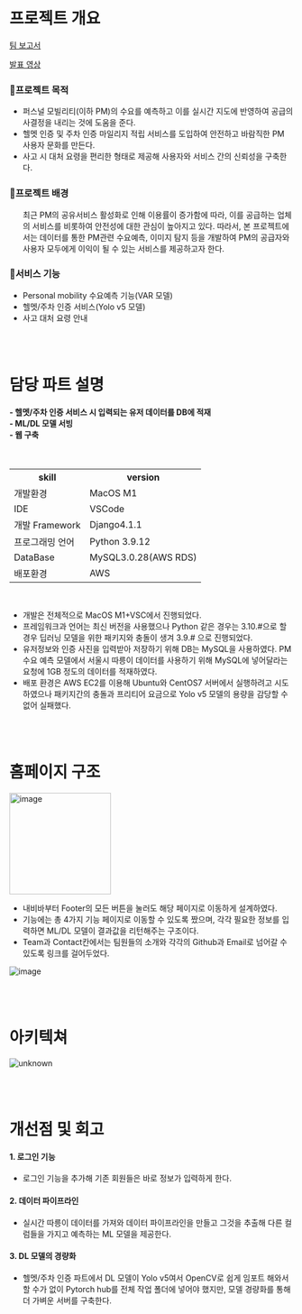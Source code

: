 <h1>프로젝트 개요</h1>
<a href="https://docs.google.com/presentation/d/1ghOqb4nP-iMGkwy4UO7RU-bNc0rMU-mB38UIWu2qxWI/edit#slide=id.g152ed7f1621_1_13">팀 보고서</a>

<a href="https://www.youtube.com/watch?v=dCie5xD8FBA">발표 영상</a>

<h3>🎯프로젝트 목적</h3>
  <ul>
    <li>퍼스널 모빌리티(이하 PM)의 수요를 예측하고 이를 실시간 지도에 반영하여 공급의사결정을 내리는 것에 도움을 준다.</li>
    <li>헬멧 인증 및 주차 인증 마일리지 적립 서비스를 도입하여 안전하고 바람직한 PM 사용자 문화를 만든다.</li>
    <li>사고 시 대처 요령을 편리한 형태로 제공해 사용자와 서비스 간의 신뢰성을 구축한다.</li>
  </ul>

<h3>🤫프로젝트 배경</h3>
  <ul>
    최근 PM의 공유서비스 활성화로 인해 이용률이 증가함에 따라, 이를 공급하는 업체의 서비스를 비롯하여 안전성에 대한 관심이 높아지고 있다.
    따라서, 본 프로젝트에서는 데이터를 통한 PM관련 수요예측, 이미지 탐지 등을 개발하여 PM의 공급자와 사용자 모두에게 이익이 될 수 있는 서비스를 제공하고자 한다.
  </ul>

<h3>🛴서비스 기능</h3>
  <ul>
    <li>Personal mobility 수요예측 기능(VAR 모델)</li>
    <li>헬멧/주차 인증 서비스(Yolo v5 모델)</li>
    <li>사고 대처 요령 안내</li>
  </ul>

<br>
<br>

<h1>담당 파트 설명</h1>
  <h4> - 헬멧/주차 인증 서비스 시 입력되는 유저 데이터를 DB에 적재<br>
   - ML/DL 모델 서빙<br>
   - 웹 구축</h4>

<br>


<table>
	<th>skill</th>
	<th>version</th>
	<tr>
	    <td>개발환경</td>
	    <td>MacOS M1</td>
	</tr>
	<tr>
	    <td>IDE</td>
	    <td>VSCode</td>
	</tr>
  	<tr>
	    <td>개발 Framework</td>
	    <td>Django4.1.1</td>
	</tr>
  	<tr>
	    <td>프로그래밍 언어</td>
	    <td>Python 3.9.12</td>
	</tr>
  	<tr>
	    <td>DataBase</td>
	    <td>MySQL3.0.28(AWS RDS)</td>
	</tr>
  	<tr>
	    <td>배포환경</td>
	    <td>AWS</td>
	</tr>
    </table>
    
<br>

  <ul>
    <li>개발은 전체적으로 MacOS M1+VSC에서 진행되었다.</li>
    <li>프레임워크과 언어는 최신 버전을 사용했으나 Python 같은 경우는 3.10.#으로 할 경우 딥러닝 모델을 위한 패키지와 충돌이 생겨 3.9.# 으로 진행되었다.</li>
    <li>유저정보와 인증 사진을 입력받아 저장하기 위해 DB는 MySQL을 사용하였다. PM 수요 예측 모델에서 서울시 따릉이 데이터를 사용하기 위해 MySQL에 넣어달라는 요청에 1GB 정도의 데이터를 적재하였다.</li>
    <li>배포 환경은 AWS EC2를 이용해 Ubuntu와 CentOS7 서버에서 실행하려고 시도하였으나 패키지간의 충돌과 프리티어 요금으로 Yolo v5 모델의 용량을 감당할 수 없어 실패했다.</li>
  </ul>

<br>
<br>

<h1>홈페이지 구조</h1>

<img width="180" alt="image" src="https://user-images.githubusercontent.com/95471902/191154667-c92da068-aeae-4b10-ac9e-9944cf167c51.png">

<br>
  <ul>
  <li>내비바부터 Footer의 모든 버튼을 눌러도 해당 페이지로 이동하게 설계하였다.</li>
  <li>기능에는 총 4가지 기능 페이지로 이동할 수 있도록 짰으며, 각각 필요한 정보를 입력하면 ML/DL 모델이 결과값을 리턴해주는 구조이다.</li>
  <li>Team과 Contact칸에서는 팀원들의 소개와 각각의 Github과 Email로 넘어갈 수 있도록 링크를 걸어두었다.</li>
  </ul>
  
  
  ![image](https://user-images.githubusercontent.com/95471902/191154930-6ffb50f9-7d06-40a5-bbab-5ae0c2ede313.png)

<br>
<br>

<h1>아키텍쳐</h1>

![unknown](https://user-images.githubusercontent.com/95471902/195784293-4b6ba5e5-2b46-485b-ba94-92a03e1940a9.png)

<br>
<br>

<h1>개선점 및 회고</h1>
<h4>1. 로그인 기능</h4>
  <ul>
    <li>로그인 기능을 추가해 기존 회원들은 바로 정보가 입력하게 한다.</li>
  </ul>

<h4>2. 데이터 파이프라인</h4>
  <ul>
    <li>실시간 따릉이 데이터를 가져와 데이터 파이프라인을 만들고 그것을 추출해 다른 컬럼들을 가지고 예측하는 ML 모델을 제공한다.</li>
  </ul>
<h4>3. DL 모델의 경량화</h4>
  <ul>
    <li>헬멧/주차 인증 파트에서 DL 모델이 Yolo v5여서 OpenCV로 쉽게 임포트 해와서 할 수가 없이 Pytorch hub를 전체 작업 폴더에 넣어야 했지만, 모델 경량화를 통해 더 가벼운 서버를 구축한다.</li>
  </ul>
